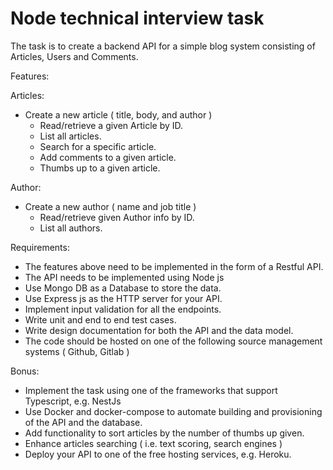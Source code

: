 # Node technical interview task 

The task is to create a backend API for a simple blog system consisting of Articles, Users and Comments.

Features:

Articles:
  - Create a new article ( title, body, and author )
	- Read/retrieve a given Article by ID.
	- List all articles.
	- Search for a specific article.
	- Add comments to a given article.
	- Thumbs up to a given article.


Author:
  - Create a new author ( name and job title )
	- Read/retrieve given Author info by ID.
	- List all authors. 

Requirements:
- The features above need to be implemented in the form of a Restful API.
- The API needs to be implemented using Node js
- Use Mongo DB as a Database to store the data.
- Use Express js as the HTTP server for your API.
- Implement input validation for all the endpoints.
- Write unit and end to end test cases.
- Write design documentation for both the API and the data model.
- The code should be hosted on one of the following source management systems ( Github, Gitlab )

Bonus:

- Implement the task using one of the frameworks that support Typescript, e.g. NestJs
- Use Docker and docker-compose to automate building and provisioning of the API and the database.
- Add functionality to sort articles by the number of thumbs up given.
- Enhance articles searching ( i.e. text scoring, search engines )
- Deploy your API to one of the free hosting services, e.g. Heroku.